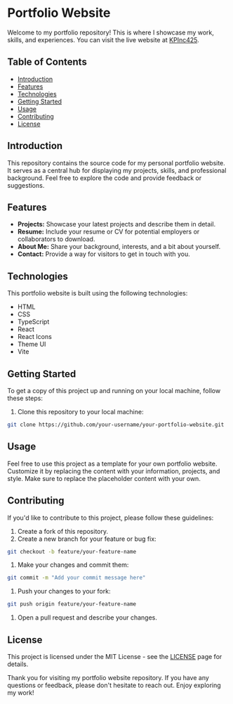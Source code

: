 # Portfolio Website

Welcome to my portfolio repository! This is where I showcase my work, skills, and experiences. You can visit the live website at [KPInc425](https://www.your-portfolio-website.com).

## Table of Contents

- [Introduction](#introduction)
- [Features](#features)
- [Technologies](#technologies)
- [Getting Started](#getting-started)
- [Usage](#usage)
- [Contributing](#contributing)
- [License](#license)

## Introduction

This repository contains the source code for my personal portfolio website. It serves as a central hub for displaying my projects, skills, and professional background. Feel free to explore the code and provide feedback or suggestions.

## Features

- **Projects:** Showcase your latest projects and describe them in detail.
- **Resume:** Include your resume or CV for potential employers or collaborators to download.
- **About Me:** Share your background, interests, and a bit about yourself.
- **Contact:** Provide a way for visitors to get in touch with you.

## Technologies

This portfolio website is built using the following technologies:

- HTML
- CSS
- TypeScript
- React
- React Icons
- Theme UI
- Vite

## Getting Started

To get a copy of this project up and running on your local machine, follow these steps:

1. Clone this repository to your local machine:

```bash
git clone https://github.com/your-username/your-portfolio-website.git
```

## Usage

Feel free to use this project as a template for your own portfolio website. Customize it by replacing the content with your information, projects, and style. Make sure to replace the placeholder content with your own.

## Contributing

If you'd like to contribute to this project, please follow these guidelines:

1. Create a fork of this repository.
2. Create a new branch for your feature or bug fix:

```bash
git checkout -b feature/your-feature-name
```

1. Make your changes and commit them:

```bash
git commit -m "Add your commit message here"
```

1. Push your changes to your fork:

```bash
git push origin feature/your-feature-name
```

1. Open a pull request and describe your changes.

## License

This project is licensed under the MIT License - see the [LICENSE](https://mit-license.org/) page for details.

Thank you for visiting my portfolio website repository. If you have any questions or feedback, please don't hesitate to reach out. Enjoy exploring my work!